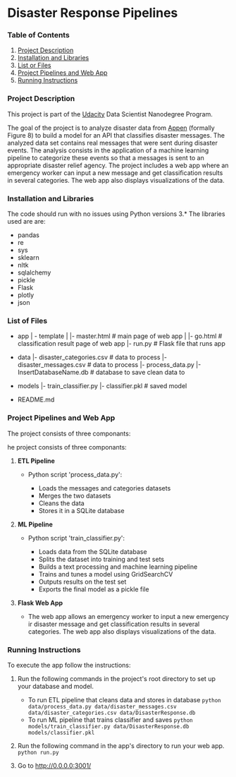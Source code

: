 # Disaster Response Pipelines


### Table of Contents

1. [Project Description](#description)
2. [Installation and Libraries](#installation)
3. [List or Files](#files)
4. [Project Pipelines and Web App](#pipeline)
5. [Running Instructions](#instructions)


### Project Description<a name = "description"></a>

This project is part of the [Udacity](https://www.udacity.com/) Data Scientist Nanodegree Program.

The goal of the project is to analyze disaster data from [Appen](https://www.figure-eight.com/) (formally Figure 8) to build a model for an API that classifies disaster messages.
The analyzed data set contains real messages that were sent during disaster events. The analysis consists in the application of a machine learning pipeline to categorize these events so that a messages is sent to an appropriate disaster relief agency.
The project includes a web app where an emergency worker can input a new message and get classification results in several categories. The web app also displays visualizations of the data.


### Installation and Libraries <a name="installation"></a>

The code should run with no issues using Python versions 3.* 
The libraries used are are:

- pandas
- re
- sys
- sklearn
- nltk
- sqlalchemy
- pickle
- Flask
- plotly
- json


### List of Files<a name = "files"></a>

- app
	| - template
	| 	|- master.html  # main page of web app
	| 	|- go.html  # classification result page of web app
	|- run.py  # Flask file that runs app

- data
	|- disaster_categories.csv  # data to process 
	|- disaster_messages.csv  # data to process
	|- process_data.py
	|- InsertDatabaseName.db   # database to save clean data to

- models
	|- train_classifier.py
	|- classifier.pkl  # saved model 

- README.md


### Project Pipelines and Web App<a name = "pipeline"></a>

The project consists of three componants:

he project consists of three componants:

1. **ETL Pipeline**
	- Python script 'process_data.py':

		- Loads the messages and categories datasets
		- Merges the two datasets
		- Cleans the data
		- Stores it in a SQLite database

2. **ML Pipeline**
	- Python script 'train_classifier.py':

		- Loads data from the SQLite database
		- Splits the dataset into training and test sets
		- Builds a text processing and machine learning pipeline
		- Trains and tunes a model using GridSearchCV
		- Outputs results on the test set
		- Exports the final model as a pickle file

3. **Flask Web App**
	- The web app allows an emergency worker to input a new emergency ir disaster message and get classification results in several categories. 
	  The web app also displays visualizations of the data.


### Running Instructions <a name="instructions"></a>

To execute the app follow the instructions:
1. Run the following commands in the project's root directory to set up your database and model.

    - To run ETL pipeline that cleans data and stores in database
        `python data/process_data.py data/disaster_messages.csv data/disaster_categories.csv data/DisasterResponse.db`
    - To run ML pipeline that trains classifier and saves
        `python models/train_classifier.py data/DisasterResponse.db models/classifier.pkl`

2. Run the following command in the app's directory to run your web app.
    `python run.py`

3. Go to http://0.0.0.0:3001/

